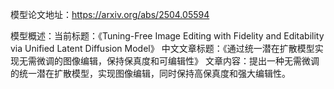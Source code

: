 模型论文地址：https://arxiv.org/abs/2504.05594

模型概述：当前标题：《Tuning-Free Image Editing with Fidelity and Editability via Unified Latent Diffusion Model》
中文文章标题：《通过统一潜在扩散模型实现无需微调的图像编辑，保持保真度和可编辑性》
文章内容：提出一种无需微调的统一潜在扩散模型，实现图像编辑，同时保持高保真度和强大编辑性。

